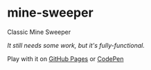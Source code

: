 # mine-sweeper
Classic Mine Sweeper

_It still needs some work, but it's fully-functional._

Play with it on [GitHub Pages](https://edlinkiii.github.io/mine-sweeper/) or [CodePen](https://codepen.io/edlinkiii/full/OJBmRPV)
